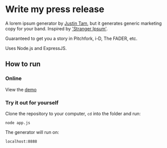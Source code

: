 # Write my press release
A lorem ipsum generator by [Justin Tam](https://github.com/tamtzekin/), but it generates generic marketing copy for your band. Inspired by ['Stranger Ipsum'](https://github.com/robertcoopercode/stranger-ipsum).

Guaranteed to get you a story in Pitchfork, i-D, The FADER, etc.

Uses Node.js and ExpressJS.

## How to run
### Online
View the [demo](https://tamtzekin.io/write-my-press-release)

### Try it out for yourself
Clone the repository to your computer, `cd` into the folder and run:

`node app.js`

The generator will run on:

`localhost:8888`
